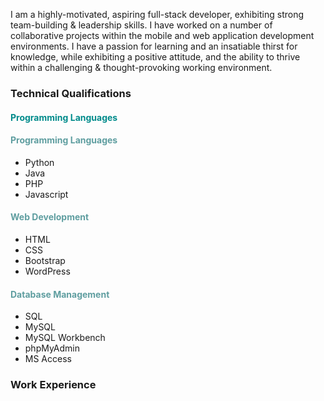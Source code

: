 I am a highly-motivated, aspiring full-stack developer, exhibiting strong team-building & leadership skills. I have worked on a number of collaborative projects within the mobile and web application development environments. I have a passion for learning and an insatiable thirst for knowledge, while exhibiting a positive attitude, and the ability to thrive within a challenging & thought-provoking working environment.

<!--![Tux, the Linux mascot](images/logo1.jpg) # Software Developer
<img src="images/logo1.jpg" width="200">-->

### Technical Qualifications
#### <span style="color:darkcyan">Programming Languages</span>
#### <span style="color:cadetblue">Programming Languages</span>

* Python
* Java
* PHP
* Javascript

#### <span style="color:cadetblue">Web Development</span>

* HTML
* CSS
* Bootstrap
* WordPress

#### <span style="color:cadetblue">Database Management</span>

* SQL
* MySQL
* MySQL Workbench
* phpMyAdmin
* MS Access

### Work Experience
